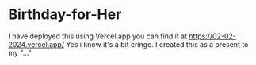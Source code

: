 # Birthday-for-Her

I have deployed this using Vercel.app you can find it at https://02-02-2024.vercel.app/
Yes i know it's a bit cringe. I created this as a present to my "..."
